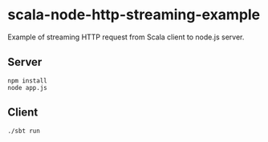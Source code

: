 scala-node-http-streaming-example
=================================

Example of streaming HTTP request from Scala client to node.js server.

Server
------
```
npm install
node app.js
```

Client
------
```./sbt run```
